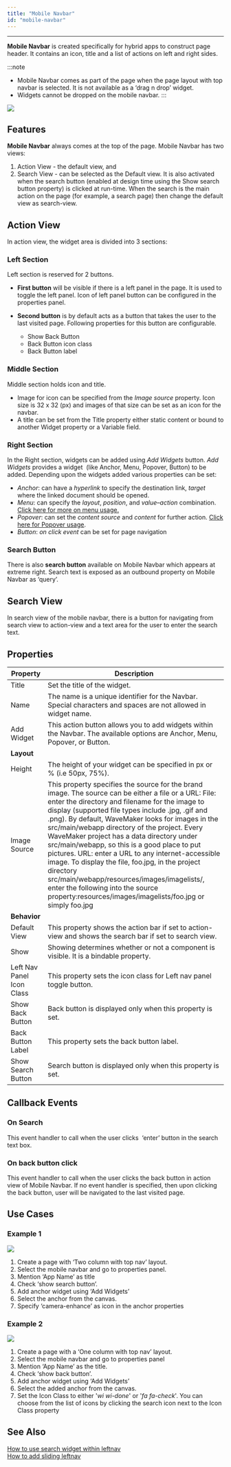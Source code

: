 ```yaml
---
title: "Mobile Navbar"
id: "mobile-navbar"
---
```

---

**Mobile Navbar** is created specifically for hybrid apps to construct page header. It contains an icon, title and a list of actions on left and right sides.

:::note
- Mobile Navbar comes as part of the page when the page layout with top navbar is selected. It is not available as a ‘drag n drop’ widget.
- Widgets cannot be dropped on the mobile navbar.
:::

[![](/learn/assets/Navbar_struct.jpg)](/learn/assets/Navbar_struct.jpg)

## Features

**Mobile Navbar** always comes at the top of the page. Mobile Navbar has two views:

1. Action View - the default view, and
2. Search View - can be selected as the Default view. It is also activated when the search button (enabled at design time using the Show search button property) is clicked at run-time. When the search is the main action on the page (for example, a search page) then change the default view as search-view.

## Action View

In action view, the widget area is divided into 3 sections:

### Left Section

Left section is reserved for 2 buttons.

- **First button** will be visible if there is a left panel in the page. It is used to toggle the left panel. Icon of left panel button can be configured in the properties panel.

- **Second button** is by default acts as a button that takes the user to the last visited page. Following properties for this button are configurable.

    - Show Back Button
    - Back Button icon class
    - Back Button label

### Middle Section
Middle section holds icon and title.
- Image for icon can be specified from the _Image source_ property. Icon size is 32 x 32 (px) and images of that size can be set as an icon for the navbar.
- A title can be set from the Title property either static content or bound to another Widget property or a Variable field.

### Right Section
In the Right section, widgets can be added using _Add Widgets_ button. _Add Widgets_ provides a widget  (like Anchor, Menu, Popover, Button) to be added. Depending upon the widgets added various properties can be set:

- _Anchor_: can have a _hyperlink_ to specify the destination link, _target_ where the linked document should be opened.
- _Menu_: can specify the _layout_, _position_, and _value_–_action_ combination. [Click here for more on menu usage.](/learn/app-development/widgets/navigation/dropdown-menu-use-cases)
- _Popover_: can set the _content source_ and _content_ for further action. [Click here for Popover usage](/learn/app-development/widgets/navigation/popover-basic-usage).
- _Button_: _on click event_ can be set for page navigation

### Search Button

There is also **search button** available on Mobile Navbar which appears at extreme right. Search text is exposed as an outbound property on Mobile Navbar as ‘query’.

## Search View

In search view of the mobile navbar, there is a button for navigating from search view to action-view and a text area for the user to enter the search text.

## Properties

| **Property** | **Description** |
| --- | --- |
| Title | Set the title of the widget. |
| Name | The name is a unique identifier for the Navbar. Special characters and spaces are not allowed in widget name. |
| Add Widget | This action button allows you to add widgets within the Navbar. The available options are Anchor, Menu, Popover, or Button. |
| **Layout** ||
| Height | The height of your widget can be specified in px or % (i.e 50px, 75%). |
| Image Source | This property specifies the source for the brand image. The source can be either a file or a URL: File: enter the directory and filename for the image to display (supported file types include .jpg, .gif and .png). By default, WaveMaker looks for images in the src/main/webapp directory of the project. Every WaveMaker project has a data directory under src/main/webapp, so this is a good place to put pictures. URL: enter a URL to any internet-accessible image. To display the file, foo.jpg, in the project directory src/main/webapp/resources/images/imagelists/, enter the following into the source property:resources/images/imagelists/foo.jpg or simply foo.jpg |
| **Behavior** ||
| Default View | This property shows the action bar if set to action-view and shows the search bar if set to search view. |
| Show | Showing determines whether or not a component is visible. It is a bindable property. |
| Left Nav Panel Icon Class | This property sets the icon class for Left nav panel toggle button. |
| Show Back Button | Back button is displayed only when this property is set. |
| Back Button Label | This property sets the back button label. |
| Show Search Button | Search button is displayed only when this property is set. |

## Callback Events

### On Search
This event handler to call when the user clicks  ‘enter’ button in the search text box.

### On back button click
This event handler to call when the user clicks the back button in action view of Mobile Navbar. If no event handler is specified, then upon clicking the back button, user will be navigated to the last visited page.

## Use Cases

### Example 1

[![](/learn/assets/navbar_usage1.png)](/learn/assets/navbar_usage1.png)

1. Create a page with ‘Two column with top nav’ layout.
2. Select the mobile navbar and go to properties panel.
3. Mention ‘App Name’ as title
4. Check ‘show search button’.
5. Add anchor widget using ‘Add Widgets’
6. Select the anchor from the canvas.
7. Specify ‘camera-enhance’ as icon in the anchor properties

### Example 2

[![](/learn/assets/navbar_usage2.png)](/learn/assets/navbar_usage2.png)

1. Create a page with a ‘One column with top nav’ layout.
2. Select the mobile navbar and go to properties panel
3. Mention ‘App Name’ as the title.
4. Check ‘show back button’.
5. Add anchor widget using ‘Add Widgets’
6. Select the added anchor from the canvas.
7. Set the Icon Class to either '_wi wi-done_' or '_fa fa-check_'. You can choose from the list of icons by clicking the search icon next to the Icon Class property

## See Also

[How to use search widget within leftnav](/learn/how-tos/using-search-widget-within-navbar/)  
[How to add sliding leftnav](/learn/how-tos/sliding-leftnav-mobile-app/)  